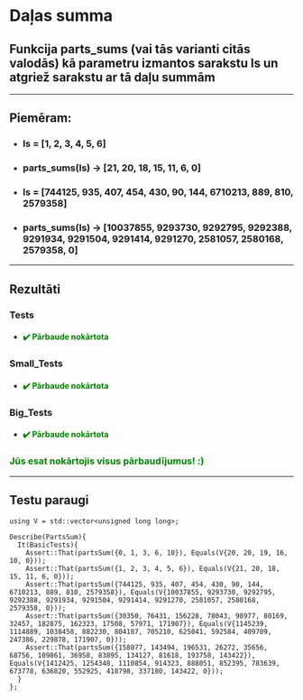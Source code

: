 # **Daļas summa**

## **Funkcija parts_sums (vai tās varianti citās valodās) kā parametru izmantos sarakstu ls un atgriež sarakstu ar tā daļu summām**
------
## **Piemēram:**

* ### ls = [1, 2, 3, 4, 5, 6] 
* ### parts_sums(ls) -> [21, 20, 18, 15, 11, 6, 0]

* ### ls = [744125, 935, 407, 454, 430, 90, 144, 6710213, 889, 810, 2579358]
* ### parts_sums(ls) -> [10037855, 9293730, 9292795, 9292388, 9291934, 9291504, 9291414, 9291270, 2581057, 2580168, 2579358, 0]

  
---
## **Rezultāti**


###    Tests
- #### <span style="color:green">:heavy_check_mark: Pārbaude nokārtota</span>

### Small_Tests
- #### <span style="color:green">:heavy_check_mark: Pārbaude nokārtota</span>

### Big_Tests
- #### <span style="color:green">:heavy_check_mark: Pārbaude nokārtota</span>


  
  
### <span style="color:green"> Jūs esat nokārtojis visus pārbaudījumus! :)</span>

---
## **Testu paraugi**
```
using V = std::vector<unsigned long long>;

Describe(PartsSum){
  It(BasicTests){
    Assert::That(partsSum({0, 1, 3, 6, 10}), Equals(V{20, 20, 19, 16, 10, 0}));
    Assert::That(partsSum({1, 2, 3, 4, 5, 6}), Equals(V{21, 20, 18, 15, 11, 6, 0}));
    Assert::That(partsSum({744125, 935, 407, 454, 430, 90, 144, 6710213, 889, 810, 2579358}), Equals(V{10037855, 9293730, 9292795, 9292388, 9291934, 9291504, 9291414, 9291270, 2581057, 2580168, 2579358, 0}));
    Assert::That(partsSum({30350, 76431, 156228, 78043, 98977, 80169, 32457, 182875, 162323, 17508, 57971, 171907}), Equals(V{1145239, 1114889, 1038458, 882230, 804187, 705210, 625041, 592584, 409709, 247386, 229878, 171907, 0}));
    Assert::That(partsSum({158077, 143494, 196531, 26272, 35656, 68756, 109861, 36958, 83895, 134127, 81618, 193758, 143422}), Equals(V{1412425, 1254348, 1110854, 914323, 888051, 852395, 783639, 673778, 636820, 552925, 418798, 337180, 143422, 0}));
  }
};
